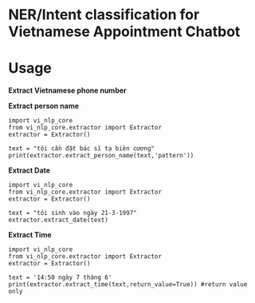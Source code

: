 # NER/Intent classification for Vietnamese Appointment Chatbot

# Usage

**Extract Vietnamese phone number**

**Extract person name**
```
import vi_nlp_core
from vi_nlp_core.extractor import Extractor
extractor = Extractor()

text = "tôi cần đặt bác sĩ tạ biên cương"
print(extractor.extract_person_name(text,'pattern'))
```

**Extract Date** 
```
import vi_nlp_core
from vi_nlp_core.extractor import Extractor
extractor = Extractor()

text = "tôi sinh vào ngày 21-3-1997"
extractor.extract_date(text)
```

**Extract Time**
```
import vi_nlp_core
from vi_nlp_core.extractor import Extractor
extractor = Extractor()

text = '14:50 ngày 7 tháng 6'
print(extractor.extract_time(text,return_value=True)) #return value only
```
